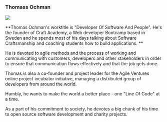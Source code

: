### Thomass Ochman 
![](https://img.shields.io/badge/Craft%20Academy-Coach-orange)

**Thomas Ochman's worktitle is "Developer Of Software And People". He's the founder of Craft Academy, a Web developer Bootcamp based in Sweden and he spends most of his days talking about Software Craftsmanship and coaching students how to build applications. **

He is devoted to agile methods and the process of working and communicating with customers, developers and other stakeholders in order to ensure that communication flows effectively and that the job gets done. 

Thomas is also a co-founder and project leader for the Agile Ventures online project incubator initiative, managing a distributed group of developers from around the world. 

Humbly, he wants to make the world a better place - one "Line Of Code" at a time. 

As a part of his commitment to society, he devotes a big chunk of his time to open source software development and charity projects.
